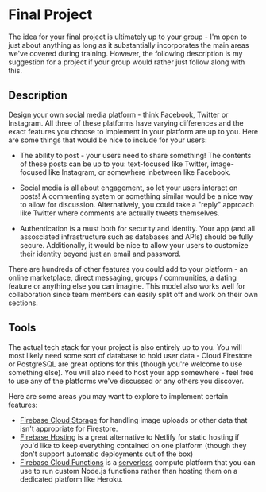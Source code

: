 # Final Project

The idea for your final project is ultimately up to your group - I'm open to just about anything as long as it substantially incorporates the main areas we've covered during training. However, the following description is my suggestion for a project if your group would rather just follow along with this.

## Description

Design your own social media platform - think Facebook, Twitter or Instagram. All three of these platforms have varying differences and the exact features you choose to implement in your platform are up to you. Here are some things that would be nice to include for your users:

- The ability to post - your users need to share something! The contents of these posts can be up to you: text-focused like Twitter, image-focused like Instagram, or somewhere inbetween like Facebook.

- Social media is all about engagement, so let your users interact on posts! A commenting system or something similar would be a nice way to allow for discussion. Alternatively, you could take a "reply" approach like Twitter where comments are actually tweets themselves.

- Authentication is a must both for security and identity. Your app (and all assosciated infrastructure such as databases and APIs) should be fully secure. Additionally, it would be nice to allow your users to customize their identity beyond just an email and password.

There are hundreds of other features you could add to your platform - an online marketplace, direct messaging, groups / communities, a dating feature or anything else you can imagine. This model also works well for collaboration since team members can easily split off and work on their own sections.

## Tools

The actual tech stack for your project is also entirely up to you. You will most likely need some sort of database to hold user data - Cloud Firestore or PostgreSQL are great options for this (though you're welcome to use something else). You will also need to host your app somewhere - feel free to use any of the platforms we've discussed or any others you discover.

Here are some areas you may want to explore to implement certain features:

- [Firebase Cloud Storage](https://firebase.google.com/docs/storage) for handling image uploads or other data that isn't appropriate for Firestore.
- [Firebase Hosting](https://firebase.google.com/docs/hosting) is a great alternative to Netlify for static hosting if you'd like to keep everything contained on one platform (though they don't support automatic deployments out of the box)
- [Firebase Cloud Functions](https://firebase.google.com/docs/functions) is a [serverless](https://en.wikipedia.org/wiki/Serverless_computing) compute platform that you can use to run custom Node.js functions rather than hosting them on a dedicated platform like Heroku.
